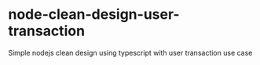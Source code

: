 # node-clean-design-user-transaction
Simple nodejs clean design using typescript with user transaction use case

